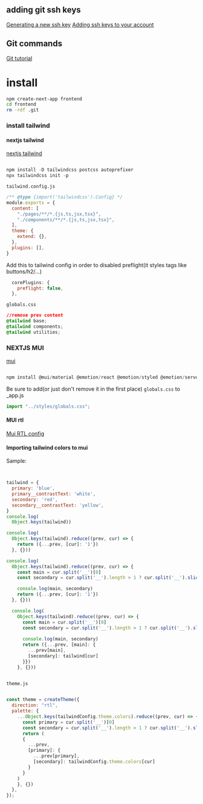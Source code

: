 ## adding git ssh keys

[Generating a new ssh key](https://docs.github.com/en/authentication/connecting-to-github-with-ssh/generating-a-new-ssh-key-and-adding-it-to-the-ssh-agent)
[Adding ssh keys to your account](https://docs.github.com/en/authentication/connecting-to-github-with-ssh/adding-a-new-ssh-key-to-your-github-account)

## Git commands
[Git tutorial](https://learngitbranching.js.org/)

# install
```bash
npm create-next-app frontend
cd frontend
rm -rdf .git

```
### install tailwind
#### nextjs tailwind
[nextjs tailwind](https://tailwindcss.com/docs/guides/nextjs)
```jsx

npm install -D tailwindcss postcss autoprefixer
npx tailwindcss init -p
```
`tailwind.config.js`
```jsx
/** @type {import('tailwindcss').Config} */ 
module.exports = {
  content: [
    "./pages/**/*.{js,ts,jsx,tsx}",
    "./components/**/*.{js,ts,jsx,tsx}",
  ],
  theme: {
    extend: {},
  },
  plugins: [],
}
```
Add this to tailwind config in order to disabled preflight(it styles tags like buttons/h2/...)
```js
  corePlugins: { 
    preflight: false, 
  },
```
`globals.css`
```css
//remove prev content
@tailwind base;
@tailwind components;
@tailwind utilities;

```

### NEXTJS MUI
[mui](https://www.geeksforgeeks.org/how-to-use-material-ui-with-next-js/)
```jsx

npm install @mui/material @emotion/react @emotion/styled @emotion/server
```

Be sure to add(or just don't remove it in the first place) `globals.css` to _app.js

```jsx
import "../styles/globals.css";
```

#### MUI rtl

[Mui RTL config](https://mui.com/material-ui/guides/right-to-left/)


#### Importing tailwind colors to mui

Sample:
```js


tailwind = {
  primary: 'blue',
  primary__contrastText: 'white',
  secondary: 'red',
  secondary__contrastText: 'yellow',
}
console.log(
  Object.keys(tailwind))

console.log(
  Object.keys(tailwind).reduce((prev, cur) => {
    return ({...prev, [cur]: '1'})
  }, {}))

console.log(
  Object.keys(tailwind).reduce((prev, cur) => {
    const main = cur.split('__')[0]
    const secondary = cur.split('__').length > 1 ? cur.split('__').slice(1).join('__') : 'main'

    console.log(main, secondary)
    return ({...prev, [cur]: '1'})
  }, {}))

  console.log(
    Object.keys(tailwind).reduce((prev, cur) => {
      const main = cur.split('__')[0]
      const secondary = cur.split('__').length > 1 ? cur.split('__').slice(1).join('__') : 'main'
  
      console.log(main, secondary)
      return ({...prev, [main]: {
        ...prev[main],
        [secondary]: tailwind[cur]
      }})
    }, {}))
  
```

`theme.js`

```jsx

const theme = createTheme({
  direction: "rtl",
  palette: {
    ...Object.keys(tailwindConfig.theme.colors).reduce((prev, cur) => {
      const primary = cur.split('__')[0]
      const secondary = cur.split('__').length > 1 ? cur.split('__').slice(1).join('__') : 'main'
      return (
      {
        ...prev, 
        [primary]: {
          ...prev[primary],
          [secondary]: tailwindConfig.theme.colors[cur]
        }
      }
    )
    }, {})
  },
});
```